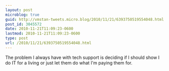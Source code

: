 ```yaml
---
layout: post
microblog: true
guid: http://vmstan-tweets.micro.blog/2010/11/21/6393750519554048.html
post_id: 3045572
date: 2010-11-21T11:09:23-0600
lastmod: 2010-11-21T11:09:23-0600
type: post
url: /2010/11/21/6393750519554048.html
---
```

The problem I always have with tech support is deciding if I should show I do IT for a living or just let them do what I'm paying them for.
